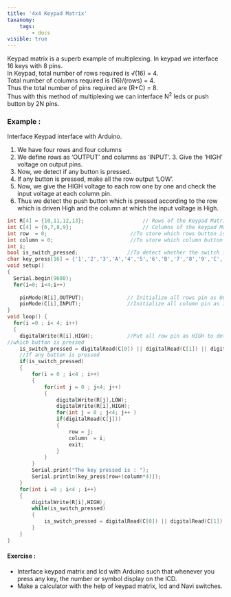 ```yaml
---
title: '4x4 Keypad Matrix'
taxanomy:
    tags:
        - docs
visible: true
---
```

Keypad matrix is a superb example of multiplexing. In keypad we interface 16 keys with 8 pins.  
In Keypad, total number of rows required is &radic;(16) = 4.  
Total number of columns required is (16)/(rows) = 4.  
Thus the total number of pins required are (R+C) = 8.  
Thus with this method of multiplexing we can interface N<sup>2</sup> leds or push button by 2N pins.
### Example :
Interface Keypad interface with Arduino.
1. We have four rows and four columns
2. We define rows as ‘OUTPUT’ and columns as ‘INPUT’. 3. Give the ‘HIGH’ voltage on output pins. 
4. Now, we detect if any button is pressed. 
5. If any button is pressed, make all the row output ‘LOW’. 
6. Now, we give the HIGH voltage to each row one by one and check the input voltage at each column pin. 
7. Thus we detect the push button which is pressed according to the row which is driven High and the column at which the input voltage is High.  

```c
int R[4] = {10,11,12,13};       			// Rows of the Keypad Matrix
int C[4] = {6,7,8,9};           			// Columns of the keypad Matrix 
int row  = 0;                  			//To store which rows button is pressed
int column = 0;                			//To store which column button is pressed
int i; 
bool is_switch_pressed;                //To detect whether the switch is pressed or not 
char key_press[16] = {'1','2','3','A','4','5','6','B','7','8','9','C','*','0','#','D'}; 
void setup()
{
  Serial.begin(9600);
  for(i=0; i<4;i++) 
  
    pinMode(R[i],OUTPUT);              // Initialize all rows pin as Output
    pinMode(C[i],INPUT);               //Initialize all column pin as Input
}
void loop() {
  for(i =0 ; i< 4; i++) 
  {
    digitalWrite(R[i],HIGH);           //Put all row pin as HIGH to detect 
//which button is pressed 
    is_switch_pressed = digitalRead(C[0]) || digitalRead(C[1]) || digitalRead(C[2]) || digitalRead(C[3]); 
    //If any button is pressed 
    if(is_switch_pressed) 
    { 
        for(i = 0 ; i<4 ; i++) 
        {
            for(int j = 0 ; j<4; j++) 
            {
                digitalWrite(R[j],LOW); 
                digitalWrite(R[i],HIGH);          
                for(int j = 0 ; j<4; j++ ) 
                if(digitalRead(C[j])) 
                {
                    row = j;                    
                    column  = i; 
                    exit; 
                }
            }
        }
        Serial.print("The key pressed is : "); 
        Serial.println(key_press[row+(column*4)]);
    }
    for(int i =0 ; i<4 ; i++) 
    {
        digitalWrite(R[i],HIGH);
        while(is_switch_pressed) 
        {
            is_switch_pressed = digitalRead(C[0]) || digitalRead(C[1]) || digitalRead(C[2]) || digitalRead(C[3]); 
        }
    }
}
```  

#### Exercise :
+ Interface keypad matrix and lcd with Arduino such that whenever you press any key, the number or symbol display on the lCD.
+ Make a calculator with the help of keypad matrix, lcd and Navi switches. 
